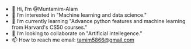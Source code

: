 - 👋 Hi, I’m @Muntamim-Alam
- 👀 I’m interested in "Machine learning and data science."
- 🌱 I’m currently learning "Advance python features and machine learning from Harvard's CS50 courses."
- 💞️ I’m looking to collaborate on "Artificial intellegence."
- 📫 How to reach me email: tamim5866@gmail.com

<!---
Muntamim-Alam/Muntamim-Alam is a ✨ special ✨ repository because its `README.md` (this file) appears on your GitHub profile.
You can click the Preview link to take a look at your changes.
--->
